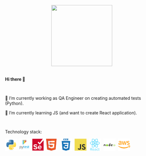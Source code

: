 <div align='center'>
  <img src="https://media.tenor.com/NwY5ppxLs_oAAAAd/kitten-keybo.gif" height='200px' width='200px'>
</div>

<br/>

<div>
  <p><b>Hi there 👋</b></p>
</div>

<br/>

<div>
  <p>🔭 I’m currently working as QA Engineer on creating automated tests (Python).</p>
  <p>🌱 I’m currently learning JS (and want to create React application).</p>
</div>

<br/>

<div>
  <p>Technology stack:</p>
  <div>
    <img src="https://github.com/devicons/devicon/blob/master/icons/python/python-original.svg" title="Python" **alt="Python" width="40" height="40"/>
    <img src="https://github.com/devicons/devicon/blob/master/icons/pytest/pytest-original-wordmark.svg" title="Pytest" **alt="Pytest" width="40" height="40"/>
    <img src="https://github.com/devicons/devicon/blob/master/icons/selenium/selenium-original.svg" title="Selenium" **alt="Selenium" width="40" height="40"/>
    <img src="https://github.com/devicons/devicon/blob/master/icons/html5/html5-original.svg" title="HTML5" alt="HTML" width="40" height="40"/>&nbsp;
    <img src="https://github.com/devicons/devicon/blob/master/icons/css3/css3-plain-wordmark.svg"  title="CSS3" alt="CSS" width="40" height="40"/>&nbsp;
    <img src="https://github.com/devicons/devicon/blob/master/icons/javascript/javascript-original.svg" title="JavaScript" alt="JavaScript" width="40" height="40"/>&nbsp;
    <img src="https://github.com/devicons/devicon/blob/master/icons/react/react-original-wordmark.svg" title="React" alt="React" width="40" height="40"/>&nbsp;
    <img src="https://github.com/devicons/devicon/blob/master/icons/nodejs/nodejs-original-wordmark.svg" title="NodeJS" alt="NodeJS" width="40" height="40"/>&nbsp;
    <img src="https://github.com/devicons/devicon/blob/master/icons/amazonwebservices/amazonwebservices-plain-wordmark.svg" title="AWS" alt="AWS" width="40" height="40"/>&nbsp;
  </div>
</div>
<!--
**birdman93/birdman93** is a ✨ _special_ ✨ repository because its `README.md` (this file) appears on your GitHub profile.

Here are some ideas to get you started:

- 🔭 I’m currently working on ...
- 🌱 I’m currently learning ...
- 👯 I’m looking to collaborate on ...
- 🤔 I’m looking for help with ...
- 💬 Ask me about ...
- 📫 How to reach me: ...
- 😄 Pronouns: ...
- ⚡ Fun fact: ...
-->
